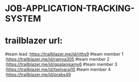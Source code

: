 # JOB-APPLICATION-TRACKING-SYSTEM

# trailblazer url:

#team lead     :https://trailblazer.me/id/riths9
#team member 1 :https://trailblazer.me/id/ramya305
#team member 2 :https://trailblazer.me/id/gpalanisamy6
#team member 3 :https://trailblazer.me/id/tselvaraj10
#team member 4 :https://trailblazer.me/id/prabs49
